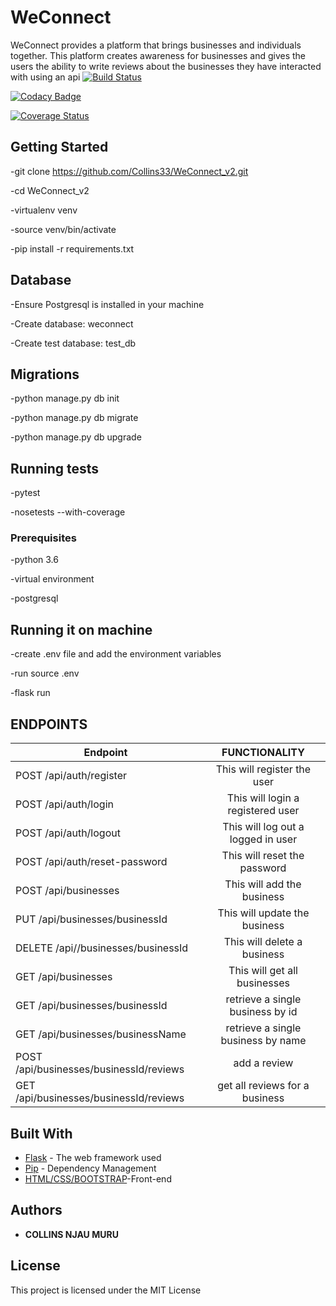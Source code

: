 # WeConnect

WeConnect provides a platform that brings businesses and individuals together. This platform creates awareness for businesses and gives the users the ability to write reviews about the businesses they have interacted with using an api
[![Build Status](https://travis-ci.org/Collins33/WeConnect_v2.svg?branch=master)](https://travis-ci.org/Collins33/WeConnect_v2)


[![Codacy Badge](https://api.codacy.com/project/badge/Grade/fc3b48f3c8ae41c281b52e3055612cfc)](https://www.codacy.com/app/Collins33/WeConnect_v2?utm_source=github.com&amp;utm_medium=referral&amp;utm_content=Collins33/WeConnect_v2&amp;utm_campaign=Badge_Grade)


[![Coverage Status](https://coveralls.io/repos/github/Collins33/WeConnect_v2/badge.svg?branch=master)](https://coveralls.io/github/Collins33/WeConnect_v2?branch=master)


## Getting Started

-git clone https://github.com/Collins33/WeConnect_v2.git

-cd WeConnect_v2

-virtualenv venv

-source venv/bin/activate

-pip install -r requirements.txt

## Database
-Ensure Postgresql is installed in your machine

-Create database: weconnect

-Create test database: test_db

## Migrations
-python manage.py db init

-python manage.py db migrate

-python manage.py db upgrade

## Running tests
-pytest

-nosetests --with-coverage

### Prerequisites

-python 3.6

-virtual environment

-postgresql

## Running it on machine
-create .env file and add the environment variables

-run source .env

-flask run

## ENDPOINTS
| Endpoint                                | FUNCTIONALITY |
| ----------------------------------------|:-------------:|
| POST /api/auth/register                 | This will register  the user       |
| POST /api/auth/login                    | This will login a registered user  |
| POST /api/auth/logout                   | This will log out a logged in user |
| POST /api/auth/reset-password           | This will reset the password       | 
| POST  /api/businesses                   | This will add the business         |
| PUT /api/businesses/businessId          | This will update the business      | 
| DELETE /api//businesses/businessId      | This will delete a business        |
| GET  /api/businesses                    | This will get all businesses       |
| GET  /api/businesses/businessId         | retrieve a single business by id   |
| GET  /api/businesses/businessName       | retrieve a single business by name |
| POST  /api/businesses/businessId/reviews| add a review                  |
| GET  /api/businesses/businessId/reviews | get all reviews for a business               |       
       
       


## Built With

* [Flask](http://flask.pocoo.org/) - The web framework used
* [Pip](https://pypi.python.org/pypi/pip) - Dependency Management
* [HTML/CSS/BOOTSTRAP](https://getbootstrap.com/)-Front-end 


 

## Authors

* **COLLINS NJAU MURU** 



## License

This project is licensed under the MIT License 




